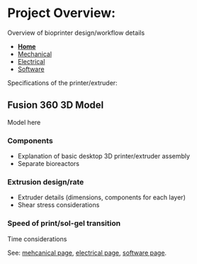 # Project Overview: 

Overview of bioprinter design/workflow details

- **[Home](/3-DPrintingCornealOrganoids/index)**
- [Mechanical](/3-DPrintingCornealOrganoids/mechanical)
- [Electrical](/3-DPrintingCornealOrganoids/electrical)
- [Software](/3-DPrintingCornealOrganoids/software)

Specifications of the printer/extruder:
## Fusion 360 3D Model
Model here

### Components
- Explanation of basic desktop 3D printer/extruder assembly
- Separate bioreactors

### Extrusion design/rate
- Extruder details (dimensions, components for each layer)
- Shear stress considerations

### Speed of print/sol-gel transition
Time considerations

See: [mehcanical page](/3-DPrintingCornealOrganoids/mechanical), [electrical page](/3-DPrintingCornealOrganoids/electrical), [software page](/3-DPrintingCornealOrganoids/mechanical).


